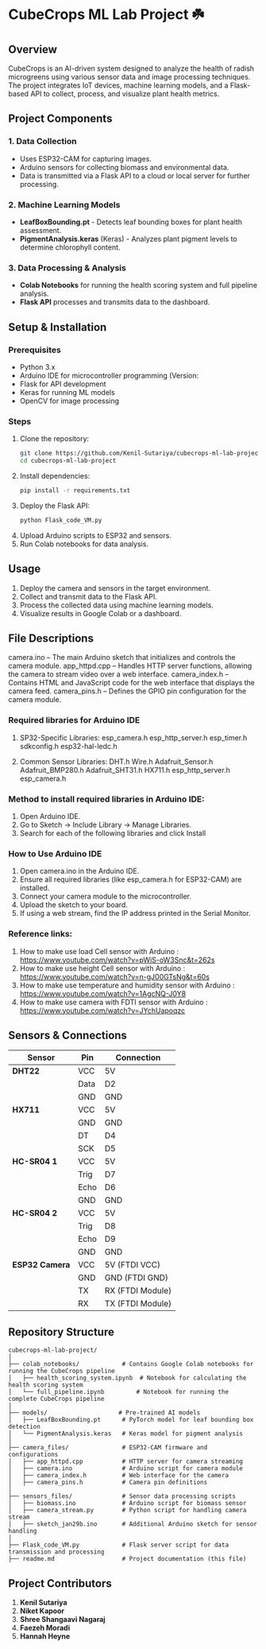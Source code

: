 # CubeCrops ML Lab Project ☘️

## Overview
CubeCrops is an AI-driven system designed to analyze the health of radish microgreens using various sensor data and image processing techniques. The project integrates IoT devices, machine learning models, and a Flask-based API to collect, process, and visualize plant health metrics.

## Project Components
### 1. Data Collection
- Uses ESP32-CAM for capturing images.
- Arduino sensors for collecting biomass and environmental data.
- Data is transmitted via a Flask API to a cloud or local server for further processing.

### 2. Machine Learning Models
- **LeafBoxBounding.pt** - Detects leaf bounding boxes for plant health assessment.
- **PigmentAnalysis.keras** (Keras) - Analyzes plant pigment levels to determine chlorophyll content.

### 3. Data Processing & Analysis
- **Colab Notebooks** for running the health scoring system and full pipeline analysis.
- **Flask API** processes and transmits data to the dashboard.

## Setup & Installation
### Prerequisites
- Python 3.x
- Arduino IDE for microcontroller programming (Version: 
- Flask for API development
- Keras for running ML models
- OpenCV for image processing

### Steps
1. Clone the repository:
   ```bash
   git clone https://github.com/Kenil-Sutariya/cubecrops-ml-lab-project.git
   cd cubecrops-ml-lab-project
   ```
2. Install dependencies:
   ```bash
   pip install -r requirements.txt
   ```
3. Deploy the Flask API:
   ```bash
   python Flask_code_VM.py
   ```
4. Upload Arduino scripts to ESP32 and sensors.
5. Run Colab notebooks for data analysis.

## Usage
1. Deploy the camera and sensors in the target environment.
2. Collect and transmit data to the Flask API.
3. Process the collected data using machine learning models.
4. Visualize results in Google Colab or a dashboard.

## File Descriptions
camera.ino – The main Arduino sketch that initializes and controls the camera module.
app_httpd.cpp – Handles HTTP server functions, allowing the camera to stream video over a web interface.
camera_index.h – Contains HTML and JavaScript code for the web interface that displays the camera feed.
camera_pins.h – Defines the GPIO pin configuration for the camera module.

### Required libraries for Arduino IDE

1. SP32-Specific Libraries:
esp_camera.h
esp_http_server.h 
esp_timer.h 
sdkconfig.h
esp32-hal-ledc.h

2. Common Sensor Libraries:
DHT.h 
Wire.h 
Adafruit_Sensor.h 
Adafruit_BMP280.h 
Adafruit_SHT31.h 
HX711.h
esp_http_server.h
esp_camera.h

### Method to install required libraries in Arduino IDE:
1. Open Arduino IDE.
2. Go to Sketch → Include Library → Manage Libraries.
3. Search for each of the following libraries and click Install

### How to Use Arduino IDE

1. Open camera.ino in the Arduino IDE.
2. Ensure all required libraries (like esp_camera.h for ESP32-CAM) are installed.
3. Connect your camera module to the microcontroller.
4. Upload the sketch to your board.
5. If using a web stream, find the IP address printed in the Serial Monitor.

### Reference links:
1. How to make use load Cell sensor with Arduino : https://www.youtube.com/watch?v=pWiS-oW3Snc&t=262s
2. How to make use height Cell sensor with Arduino : https://www.youtube.com/watch?v=n-gJ00GTsNg&t=60s
3. How to make use temperature and humidity sensor with Arduino : https://www.youtube.com/watch?v=1AgcNQ-J0Y8
4. How to make use camera with FDTI sensor with Arduino : https://www.youtube.com/watch?v=JYchUapoqzc

## Sensors & Connections

| Sensor         | Pin  | Connection       |
|--------------|------|-----------------|
| **DHT22**     | VCC  | 5V             |
|              | Data  | D2             |
|              | GND   | GND            |
| **HX711**    | VCC  | 5V             |
|              | GND   | GND            |
|              | DT    | D4             |
|              | SCK   | D5             |
| **HC-SR04 1** | VCC  | 5V             |
|              | Trig  | D7             |
|              | Echo  | D6             |
|              | GND   | GND            |
| **HC-SR04 2** | VCC  | 5V             |
|              | Trig  | D8             |
|              | Echo  | D9             |
|              | GND   | GND            |
| **ESP32 Camera** | VCC  | 5V (FTDI VCC) |
|                  | GND  | GND (FTDI GND) |
|                  | TX   | RX (FTDI Module) |
|                  | RX   | TX (FTDI Module) |


## Repository Structure
```
cubecrops-ml-lab-project/
│
├── colab_notebooks/            # Contains Google Colab notebooks for running the CubeCrops pipeline
│   ├── health_scoring_system.ipynb  # Notebook for calculating the health scoring system
│   └── full_pipeline.ipynb         # Notebook for running the complete CubeCrops pipeline
│
├── models/                    # Pre-trained AI models
│   ├── LeafBoxBounding.pt      # PyTorch model for leaf bounding box detection
│   └── PigmentAnalysis.keras   # Keras model for pigment analysis
│
├── camera_files/               # ESP32-CAM firmware and configurations
│   ├── app_httpd.cpp           # HTTP server for camera streaming
│   ├── camera.ino              # Arduino script for camera module
│   ├── camera_index.h          # Web interface for the camera
│   ├── camera_pins.h           # Camera pin definitions
│
├── sensors_files/              # Sensor data processing scripts
│   ├── biomass.ino             # Arduino script for biomass sensor
│   ├── camera_stream.py        # Python script for handling camera stream
│   ├── sketch_jan29b.ino       # Additional Arduino sketch for sensor handling
│
├── Flask_code_VM.py            # Flask server script for data transmission and processing
├── readme.md                   # Project documentation (this file)
```

## Project Contributors

1. **Kenil Sutariya** 
2. **Niket Kapoor** 
3. **Shree Shangaavi Nagaraj**
4. **Faezeh Moradi**
5. **Hannah Heyne** 
